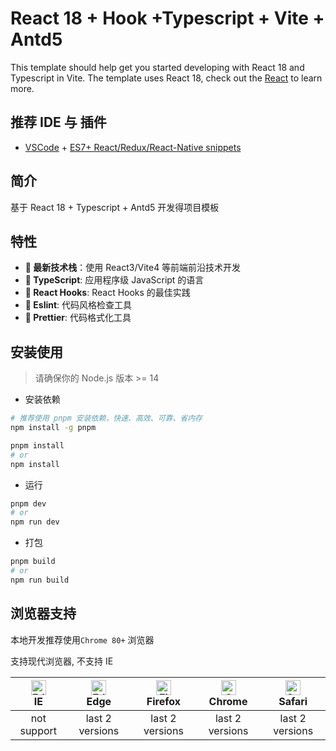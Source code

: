 # React 18 + Hook +Typescript + Vite + Antd5

This template should help get you started developing with React 18 and Typescript in Vite. The template uses React 18, check out the [React](https://react.docschina.org/) to learn more.

## 推荐 **IDE** 与 **插件**

- [VSCode](https://code.visualstudio.com/) + [ES7+ React/Redux/React-Native snippets](https://github.com/ults-io/vscode-react-javascript-snippets/blob/HEAD/docs/Snippets.md)

## 简介

基于 React 18 + Typescript + Antd5 开发得项目模板

## 特性

- **🌟 最新技术栈**：使用 React3/Vite4 等前端前沿技术开发
- **🌟 TypeScript**: 应用程序级 JavaScript 的语言
- **🌟 React Hooks**: React Hooks 的最佳实践
- **🌟 Eslint**: 代码风格检查工具
- **🌟 Prettier**: 代码格式化工具

## 安装使用

> 请确保你的 Node.js 版本 >= 14

- 安装依赖

```bash
# 推荐使用 pnpm 安装依赖，快速、高效、可靠、省内存
npm install -g pnpm
```

```bash
pnpm install
# or
npm install

```

- 运行

```bash
pnpm dev
# or
npm run dev
```

- 打包

```bash
pnpm build
# or
npm run build
```

## 浏览器支持

本地开发推荐使用`Chrome 80+` 浏览器

支持现代浏览器, 不支持 IE

| [<img src="https://raw.githubusercontent.com/alrra/browser-logos/master/src/edge/edge_48x48.png" alt=" Edge" width="24px" height="24px" />](http://godban.github.io/browsers-support-badges/)</br>IE | [<img src="https://raw.githubusercontent.com/alrra/browser-logos/master/src/edge/edge_48x48.png" alt=" Edge" width="24px" height="24px" />](http://godban.github.io/browsers-support-badges/)</br>Edge | [<img src="https://raw.githubusercontent.com/alrra/browser-logos/master/src/firefox/firefox_48x48.png" alt="Firefox" width="24px" height="24px" />](http://godban.github.io/browsers-support-badges/)</br>Firefox | [<img src="https://raw.githubusercontent.com/alrra/browser-logos/master/src/chrome/chrome_48x48.png" alt="Chrome" width="24px" height="24px" />](http://godban.github.io/browsers-support-badges/)</br>Chrome | [<img src="https://raw.githubusercontent.com/alrra/browser-logos/master/src/safari/safari_48x48.png" alt="Safari" width="24px" height="24px" />](http://godban.github.io/browsers-support-badges/)</br>Safari |
| :--------------------------------------------------------------------------------------------------------------------------------------------------------------------------------------------------: | :----------------------------------------------------------------------------------------------------------------------------------------------------------------------------------------------------: | :---------------------------------------------------------------------------------------------------------------------------------------------------------------------------------------------------------------: | :-----------------------------------------------------------------------------------------------------------------------------------------------------------------------------------------------------------: | :-----------------------------------------------------------------------------------------------------------------------------------------------------------------------------------------------------------: |
|                                                                                             not support                                                                                              |                                                                                            last 2 versions                                                                                             |                                                                                                  last 2 versions                                                                                                  |                                                                                                last 2 versions                                                                                                |                                                                                                last 2 versions                                                                                                |
